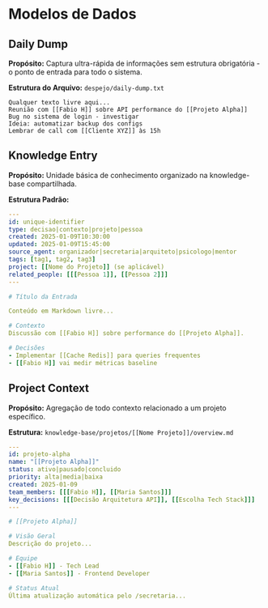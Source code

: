 # Modelos de Dados

## Daily Dump

**Propósito:** Captura ultra-rápida de informações sem estrutura obrigatória - o ponto de entrada para todo o sistema.

**Estrutura do Arquivo:** `despejo/daily-dump.txt`
```
Qualquer texto livre aqui...
Reunião com [[Fabio H]] sobre API performance do [[Projeto Alpha]]
Bug no sistema de login - investigar
Ideia: automatizar backup dos configs
Lembrar de call com [[Cliente XYZ]] às 15h
```

## Knowledge Entry

**Propósito:** Unidade básica de conhecimento organizado na knowledge-base compartilhada.

**Estrutura Padrão:**
```yaml
---
id: unique-identifier
type: decisao|contexto|projeto|pessoa
created: 2025-01-09T10:30:00
updated: 2025-01-09T15:45:00
source_agent: organizador|secretaria|arquiteto|psicologo|mentor
tags: [tag1, tag2, tag3]
project: [[Nome do Projeto]] (se aplicável)
related_people: [[[Pessoa 1]], [[Pessoa 2]]]
---

# Título da Entrada

Conteúdo em Markdown livre...

# Contexto
Discussão com [[Fabio H]] sobre performance do [[Projeto Alpha]].

# Decisões
- Implementar [[Cache Redis]] para queries frequentes
- [[Fabio H]] vai medir métricas baseline
```

## Project Context

**Propósito:** Agregação de todo contexto relacionado a um projeto específico.

**Estrutura:** `knowledge-base/projetos/[[Nome Projeto]]/overview.md`
```yaml
---
id: projeto-alpha
name: "[[Projeto Alpha]]"
status: ativo|pausado|concluido
priority: alta|media|baixa
created: 2025-01-09
team_members: [[[Fabio H]], [[Maria Santos]]]
key_decisions: [[[Decisão Arquitetura API]], [[Escolha Tech Stack]]]
---

# [[Projeto Alpha]]

# Visão Geral
Descrição do projeto...

# Equipe
- [[Fabio H]] - Tech Lead
- [[Maria Santos]] - Frontend Developer

# Status Atual
Última atualização automática pelo /secretaria...
```
